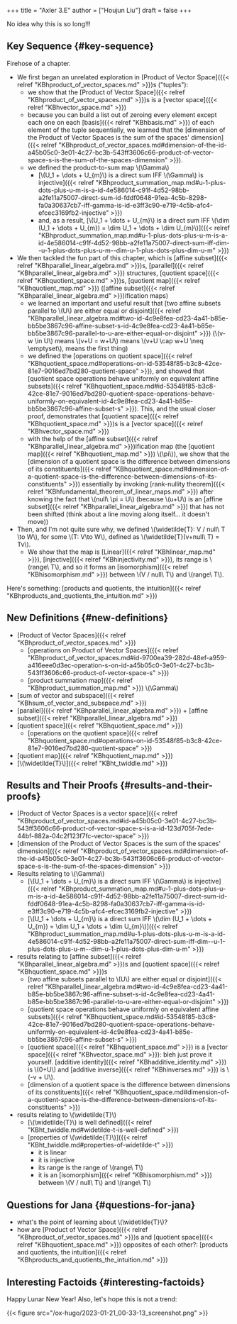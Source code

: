+++
title = "Axler 3.E"
author = ["Houjun Liu"]
draft = false
+++

No idea why this is so long!!!


## Key Sequence {#key-sequence}

Firehose of a chapter.

-   We first began an unrelated exploration in [Product of Vector Space]({{< relref "KBhproduct_of_vector_spaces.md" >}})s ("tuples"):
    -   we show that the [Product of Vector Space]({{< relref "KBhproduct_of_vector_spaces.md" >}})s is a [vector space]({{< relref "KBhvector_space.md" >}})
    -   because you can build a list out of zeroing every element except each one on each [basis]({{< relref "KBhbasis.md" >}}) of each element of the tuple sequentially, we learned that the [dimension of the Product of Vector Spaces is the sum of the spaces' dimension]({{< relref "KBhproduct_of_vector_spaces.md#dimension-of-the-id-a45b05c0-3e01-4c27-bc3b-543ff3606c66-product-of-vector-space-s-is-the-sum-of-the-spaces-dimension" >}}).
    -   we defined the product-to-sum map \\(\Gamma\\)
        -   [\\(U\_1 + \dots + U\_{m}\\) is a direct sum IFF \\(\Gamma\\) is injective]({{< relref "KBhproduct_summation_map.md#u-1-plus-dots-plus-u-m-is-a-id-4e586014-c91f-4d52-98bb-a2fe11a75007-direct-sum-id-fddf0648-91ea-4c5b-8298-fa0a30637cb7-iff-gamma-is-id-e3ff3c90-e719-4c5b-afc4-efcec3169fb2-injective" >}})
        -   and, as a result, [\\(U\_1 + \dots + U\_{m}\\) is a direct sum IFF \\(\dim (U\_1 + \dots + U\_{m}) = \dim U\_1 + \dots + \dim U\_{m}\\)]({{< relref "KBhproduct_summation_map.md#u-1-plus-dots-plus-u-m-is-a-id-4e586014-c91f-4d52-98bb-a2fe11a75007-direct-sum-iff-dim--u-1-plus-dots-plus-u-m--dim-u-1-plus-dots-plus-dim-u-m" >}})
-   We then tackled the fun part of this chapter, which is [affine subset]({{< relref "KBhparallel_linear_algebra.md" >}})s, [parallel]({{< relref "KBhparallel_linear_algebra.md" >}}) structures, [quotient space]({{< relref "KBhquotient_space.md" >}})s, [quotient map]({{< relref "KBhquotient_map.md" >}}) ([affine subset]({{< relref "KBhparallel_linear_algebra.md" >}})ification maps)
    -   we learned an important and useful result that [two affine subsets parallel to \\(U\\) are either equal or disjoint]({{< relref "KBhparallel_linear_algebra.md#two-id-4c9e8fea-cd23-4a41-b85e-bb5be3867c96-affine-subset-s-id-4c9e8fea-cd23-4a41-b85e-bb5be3867c96-parallel-to-u-are-either-equal-or-disjoint" >}}) (\\(v-w \in U\\) means \\(v+U = w+U\\) means \\(v+U \cap w+U \neq \emptyset\\), means the first thing)
    -   we defined the [operations on quotient space]({{< relref "KBhquotient_space.md#operations-on-id-53548f85-b3c8-42ce-81e7-9016ed7bd280-quotient-space" >}}), and showed that [quotient space operations behave uniformly on equivalent affine subsets]({{< relref "KBhquotient_space.md#id-53548f85-b3c8-42ce-81e7-9016ed7bd280-quotient-space-operations-behave-uniformly-on-equivalent-id-4c9e8fea-cd23-4a41-b85e-bb5be3867c96-affine-subset-s" >}}). This, and the usual closer proof, demonstrates that [quotient space]({{< relref "KBhquotient_space.md" >}})s is a [vector space]({{< relref "KBhvector_space.md" >}})
    -   with the help of the [affine subset]({{< relref "KBhparallel_linear_algebra.md" >}})ification map (the [quotient map]({{< relref "KBhquotient_map.md" >}}) \\(\pi\\)), we show that the [dimension of a quotient space is the difference between dimensions of its constituents]({{< relref "KBhquotient_space.md#dimension-of-a-quotient-space-is-the-difference-between-dimensions-of-its-constituents" >}}) essentially by invoking [rank-nullity theorem]({{< relref "KBhfundamental_theorem_of_linear_maps.md" >}}) after knowing the fact that \\(null\ \pi = U\\) (because \\(u+U\\) is an [affine subset]({{< relref "KBhparallel_linear_algebra.md" >}}) that has not been shifted (think about a line moving along itself... it doesn't move))
-   Then, and I'm not quite sure why, we defined \\(\widetilde{T}: V / null\ T \to W\\), for some \\(T: V\to W\\), defined as \\(\widetilde{T}(v+null\ T) = Tv\\).
    -   We show that the map is [Linear]({{< relref "KBhlinear_map.md" >}}), [injective]({{< relref "KBhinjectivity.md" >}}), its range is \\(range\ T\\), and so it forms an [isomorphism]({{< relref "KBhisomorphism.md" >}}) between \\(V / null\ T\\) and \\(range\ T\\).

Here's something: [products and quotients, the intuition]({{< relref "KBhproducts_and_quotients_the_intuition.md" >}})


## New Definitions {#new-definitions}

-   [Product of Vector Spaces]({{< relref "KBhproduct_of_vector_spaces.md" >}})
    -   [operations on Product of Vector Spaces]({{< relref "KBhproduct_of_vector_spaces.md#id-9700ea39-282d-48ef-a959-a416eee0d3ec-operation-s-on-id-a45b05c0-3e01-4c27-bc3b-543ff3606c66-product-of-vector-space-s" >}})
    -   [product summation map]({{< relref "KBhproduct_summation_map.md" >}}) \\(\Gamma\\)
-   [sum of vector and subspace]({{< relref "KBhsum_of_vector_and_subspace.md" >}})
-   [parallel]({{< relref "KBhparallel_linear_algebra.md" >}}) + [affine subset]({{< relref "KBhparallel_linear_algebra.md" >}})
-   [quotient space]({{< relref "KBhquotient_space.md" >}})
    -   [operations on the quotient space]({{< relref "KBhquotient_space.md#operations-on-id-53548f85-b3c8-42ce-81e7-9016ed7bd280-quotient-space" >}})
-   [quotient map]({{< relref "KBhquotient_map.md" >}})
-   [\\(\widetilde{T}\\)]({{< relref "KBht_twiddle.md" >}})


## Results and Their Proofs {#results-and-their-proofs}

-   [Product of Vector Spaces is a vector space]({{< relref "KBhproduct_of_vector_spaces.md#id-a45b05c0-3e01-4c27-bc3b-543ff3606c66-product-of-vector-space-s-is-a-id-123d705f-7ede-44bf-882a-04c2f123f7fc-vector-space" >}})
-   [dimension of the Product of Vector Spaces is the sum of the spaces' dimension]({{< relref "KBhproduct_of_vector_spaces.md#dimension-of-the-id-a45b05c0-3e01-4c27-bc3b-543ff3606c66-product-of-vector-space-s-is-the-sum-of-the-spaces-dimension" >}})
-   Results relating to \\(\Gamma\\)
    -   [\\(U\_1 + \dots + U\_{m}\\) is a direct sum IFF \\(\Gamma\\) is injective]({{< relref "KBhproduct_summation_map.md#u-1-plus-dots-plus-u-m-is-a-id-4e586014-c91f-4d52-98bb-a2fe11a75007-direct-sum-id-fddf0648-91ea-4c5b-8298-fa0a30637cb7-iff-gamma-is-id-e3ff3c90-e719-4c5b-afc4-efcec3169fb2-injective" >}})
    -   [\\(U\_1 + \dots + U\_{m}\\) is a direct sum IFF \\(\dim (U\_1 + \dots + U\_{m}) = \dim U\_1 + \dots + \dim U\_{m}\\)]({{< relref "KBhproduct_summation_map.md#u-1-plus-dots-plus-u-m-is-a-id-4e586014-c91f-4d52-98bb-a2fe11a75007-direct-sum-iff-dim--u-1-plus-dots-plus-u-m--dim-u-1-plus-dots-plus-dim-u-m" >}})
-   results relating to [affine subset]({{< relref "KBhparallel_linear_algebra.md" >}})s and [quotient space]({{< relref "KBhquotient_space.md" >}})s
    -   [two affine subsets parallel to \\(U\\) are either equal or disjoint]({{< relref "KBhparallel_linear_algebra.md#two-id-4c9e8fea-cd23-4a41-b85e-bb5be3867c96-affine-subset-s-id-4c9e8fea-cd23-4a41-b85e-bb5be3867c96-parallel-to-u-are-either-equal-or-disjoint" >}})
    -   [quotient space operations behave uniformly on equivalent affine subsets]({{< relref "KBhquotient_space.md#id-53548f85-b3c8-42ce-81e7-9016ed7bd280-quotient-space-operations-behave-uniformly-on-equivalent-id-4c9e8fea-cd23-4a41-b85e-bb5be3867c96-affine-subset-s" >}})
    -   [quotient space]({{< relref "KBhquotient_space.md" >}}) is a [vector space]({{< relref "KBhvector_space.md" >}}): bleh just prove it yourself. [additive identity]({{< relref "KBhadditive_identity.md" >}}) is \\(0+U\\) and [additive inverse]({{< relref "KBhinverses.md" >}}) is \\(-v + U\\).
    -   [dimension of a quotient space is the difference between dimensions of its constituents]({{< relref "KBhquotient_space.md#dimension-of-a-quotient-space-is-the-difference-between-dimensions-of-its-constituents" >}})
-   results relating to \\(\widetilde{T}\\)
    -   [\\(\widetilde{T}\\) is well defined]({{< relref "KBht_twiddle.md#widetilde-t-is-well-defined" >}})
    -   [properties of \\(\widetilde{T}\\)]({{< relref "KBht_twiddle.md#properties-of-widetilde-t" >}})
        -   it is linear
        -   it is injective
        -   its range is the range of \\(range\ T\\)
        -   it is an [isomorphism]({{< relref "KBhisomorphism.md" >}}) between \\(V / null\ T\\) and \\(range\ T\\)


## Questions for Jana {#questions-for-jana}

-   what's the point of learning about \\(\widetilde{T}\\)?
-   how are [Product of Vector Space]({{< relref "KBhproduct_of_vector_spaces.md" >}})s and [quotient space]({{< relref "KBhquotient_space.md" >}}) opposites of each other?: [products and quotients, the intuition]({{< relref "KBhproducts_and_quotients_the_intuition.md" >}})


## Interesting Factoids {#interesting-factoids}

Happy Lunar New Year! Also, let's hope this is not a trend:

{{< figure src="/ox-hugo/2023-01-21_00-33-13_screenshot.png" >}}
